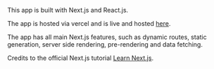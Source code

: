 This app is built with Next.js and React.js.

The app is hosted via vercel and is live and hosted [here](https://blog-portfolio-next-five.vercel.app/).

The app has all main Next.js features, such as dynamic routes, static generation, server side rendering, pre-rendering and data fetching.

Credits to the official Next.js tutorial [Learn Next.js](https://nextjs.org/learn).
